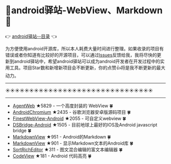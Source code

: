 # :running:android驿站-WebView、Markdown:running:
:point_right: [android驿站--目录](https://github.com/enChenging/android_posthouse) :point_left:

为方便使用android开源库，所以本人耗费大量时间进行整理。如果收录的项目有错误或者你知道有比较好的开源项目，可以通过[Issues](https://github.com/enChenging/android_posthouse/issues)反馈给我，我将尽快的更新到android驿站中，希望android驿站可以成为android开发者在开发过程中的实用工具。项目Star数和新增新项目会不断更新，你的点赞:+1:将是我不断更新的最大动力。

<HR style="FILTER: progid:DXImageTransform.Microsoft.Shadow(color:#987cb9,direction:145,strength:15)" width="100%" color=#987cb9 SIZE=1>

:sunny::sunny::sunny::sunny::sunny::sunny::sunny::sunny::sunny::sunny::sunny::sunny::sunny::sunny::sunny::sunny::sunny::sunny::sunny::sunny::sunny::sunny::sunny::sunny::sunny::sunny::sunny::sunny::sunny::sunny::sunny:

<HR style="FILTER: progid:DXImageTransform.Microsoft.Shadow(color:#987cb9,direction:145,strength:15)" width="100%" color=#987cb9 SIZE=1>


- [AgentWeb](https://github.com/Justson/AgentWeb) ★5829 - 一个高度封装的 WebView :four_leaf_clover:
- [AndroidChromium](https://github.com/JackyAndroid/AndroidChromium)  ★2435 - 谷歌浏览器安卓版源码项目 :four_leaf_clover:
- [FinestWebView-Android](https://github.com/TheFinestArtist/FinestWebView-Android) ★2055 - 可自定义webview :four_leaf_clover:
- [DSBridge-Android](https://github.com/wendux/DSBridge-Android) ★1505 - 目前地球上最好的IOS及Android javascript bridge :four_leaf_clover: 
- [MarkdownView](https://github.com/falnatsheh/MarkdownView)  ★951 - Android的Markdown :four_leaf_clover:
- [MarkdownView](https://github.com/tiagohm/MarkdownView)  ★901 - 显示Markdown文本的Android库 :four_leaf_clover:
- [SortRichEditor](https://github.com/Hitomis/SortRichEditor) ★311 - 图文混合编辑的富文本编辑器 :four_leaf_clover:
- [CodeView](https://github.com/tiagohm/CodeView) ★181 - Android 代码高亮 :four_leaf_clover:



        
